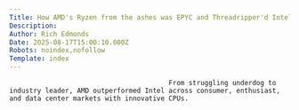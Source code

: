 ```yaml
---
Title: How AMD's Ryzen from the ashes was EPYC and Threadripper'd Intel
Description: 
Author: Rich Edmonds
Date: 2025-08-17T15:00:10.000Z
Robots: noindex,nofollow
Template: index
---
```


                                            From struggling underdog to industry leader, AMD outperformed Intel across consumer, enthusiast, and data center markets with innovative CPUs.
                                        